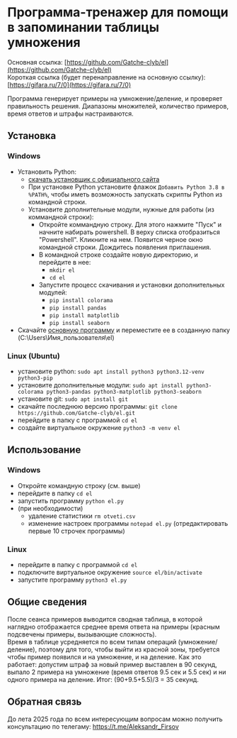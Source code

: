 # Программа-тренажер для помощи в запоминании таблицы умножения

Основная ссылка: [https://github.com/Gatche-clyb/el](https://github.com/Gatche-clyb/el)  
Короткая ссылка (будет перенаправление на основную ссылку): [https://gifara.ru/7/0](https://gifara.ru/7/0)  
  
Программа генерирует примеры на умножение/деление, и проверяет правильность решения. Диапазоны множителей, количество примеров, время ответов и штрафы настраиваются.

## Установка

### Windows

* Установить Python:
    * [скачать установщик с официального сайта](https://www.python.org/downloads/windows/ "желательно выбрать последнюю стабильную версию")
    * При установке Python установите флажок `Добавить Python 3.8 в %PATH%`, чтобы иметь возможность запускать скрипты Python из командной строки.
    * Установите дополнительные модули, нужные для работы (из коммандной строки):
        * Откройте коммандную строку. Для этого нажмите "Пуск" и начните набирать powershell. В верху списка отобразиться "Powershell". Кликните на нем. Появится черное окно командной строки. Дождитесь появления приглашения.
        * В командной строке создайте новую директорию, и перейдите в нее:
            * `mkdir el`
            * `cd el`
        * Запустите процесс скачивания и установки дополнительных модулей:
            * `pip install colorama`
            * `pip install pandas`
            * `pip install matplotlib`
            * `pip install seaborn`
* Скачайте [основную программу](https://github.com/Gatche-clyb/el/blob/main/el.py) и переместите ее в созданную папку (C:\Users\Имя_пользователя\el\)

<!--- Многострочный комменарий -->
### Linux (Ubuntu)

* установите python: `sudo apt install python3 python3.12-venv python3-pip`
* установите дополнительные модули: `sudo apt install python3-colorama python3-pandas python3-matplotlib python3-seaborn`
* установите git: `sudo apt install git`
* скачайте последнюю версию программы: `git clone https://github.com/Gatche-clyb/el.git`
* перейдите в папку с программой `cd el`
* создайте виртуальное окружение `python3 -m venv el`
<!--- * Скачайте [основную программу](https://github.com/Gatche-clyb/el/blob/main/el.py) и переместите ее в созданную папку ($HOME/el/)-->

## Использование

### Windows

* Откройте командную строку (см. выше)
* перейдите в папку `cd el`
* запустить программу `python el.py`
* (при необходимости)
    * удаление статистики `rm otveti.csv`
    * изменение настроек программы `notepad el.py` (отредактировать первые 10 строчек программы)

### Linux

* перейдите в папку с программой `cd el`
* подключите виртуальное окружение `source el/bin/activate`
* запустите программу `python3 el.py`

## Общие сведения

После сеанса примеров выводится сводная таблица, в которой наглядно отображается среднее время ответа на примеры (красным подсвечены примеры, вызывающие сложность).  
Время в таблице усредняется по всем типам операций (умножение/деление), поэтому для того, чтобы выйти из красной зоны, требуется чтобы пример появился и на умножение, и на деление. Как это работает: допустим штраф за новый пример выставлен в 90 секунд, выпало 2 примера на умножение (время ответов 9.5 сек и 5.5 сек) и ни одного примера на деление. Итог: (90+9.5+5.5)/3 = 35 секунд.

## Обратная связь

До лета 2025 года по всем интересующим вопросам можно получить консультацию по телегаму: https://t.me/Aleksandr_Firsov

